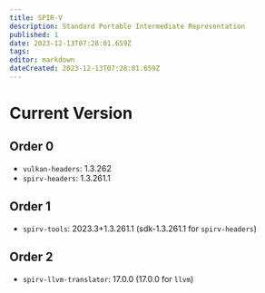 ```yaml
---
title: SPIR-V
description: Standard Portable Intermediate Representation
published: 1
date: 2023-12-13T07:28:01.659Z
tags: 
editor: markdown
dateCreated: 2023-12-13T07:28:01.659Z
---
```


# Current Version

## Order 0
- `vulkan-headers`: 1.3.262
- `spirv-headers`: 1.3.261.1

## Order 1
- `spirv-tools`: 2023.3+1.3.261.1 (sdk-1.3.261.1 for `spirv-headers`)

## Order 2
- `spirv-llvm-translator`: 17.0.0 (17.0.0 for `llvm`)